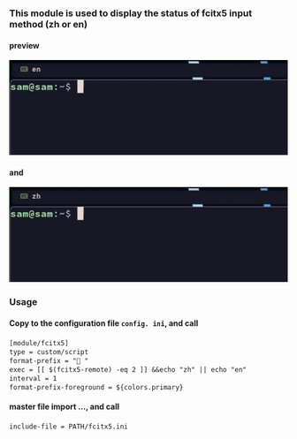 ### This module is used to display the status of fcitx5 input method (zh or en)


#### preview
![preview](https://github.com/hulutouer/polybar-fcitx5-module/blob/main/screenshot/fcitx5-2.gif)

#### and
![preview](https://github.com/hulutouer/polybar-fcitx5-module/blob/main/screenshot/fcitx5.gif)



### Usage

#### Copy to the configuration file `config. ini`, and call
```
[module/fcitx5]
type = custom/script
format-prefix = " "
exec = [[ $(fcitx5-remote) -eq 2 ]] &&echo "zh" || echo "en"
interval = 1
format-prefix-foreground = ${colors.primary}
```

#### master file import ..., and call
```
include-file = PATH/fcitx5.ini
```
